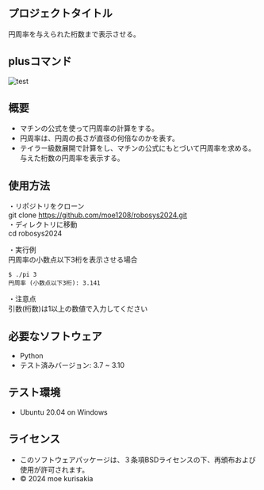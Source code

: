 ## プロジェクトタイトル
円周率を与えられた桁数まで表示させる。

## plusコマンド
![test](https://github.com/moe1208/robosys2024/actions/workflows/test.yml/badge.svg)

## 概要
- マチンの公式を使って円周率の計算をする。
- 円周率は、円周の長さが直径の何倍なのかを表す。
- テイラー級数展開で計算をし、マチンの公式にもとづいて円周率を求める。与えた桁数の円周率を表示する。


## 使用方法
・リポジトリをクローン  
git clone https://github.com/moe1208/robosys2024.git  
・ディレクトリに移動  
cd robosys2024  

・実行例  
円周率の小数点以下3桁を表示させる場合
```  
$ ./pi 3
円周率 (小数点以下3桁): 3.141
```

・注意点  
引数(桁数)は1以上の数値で入力してください　　

## 必要なソフトウェア
- Python
 - テスト済みバージョン: 3.7 ~ 3.10


## テスト環境
- Ubuntu 20.04 on Windows


## ライセンス
- このソフトウェアパッケージは、３条項BSDライセンスの下、再頒布および使用が許可されます。
- © 2024 moe kurisakia
